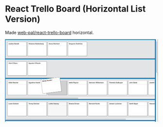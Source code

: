 # React Trello Board (Horizontal List Version)
Made [web-pal/react-trello-board](https://github.com/web-pal/react-trello-board) horizontal.

![`board`](./screenshot.png)
